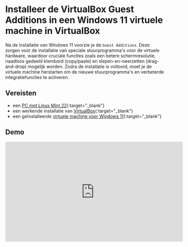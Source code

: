 # Installeer de VirtualBox Guest Additions in een Windows 11 virtuele machine in VirtualBox

Na de installatie van Windows 11 voorzie je de `Guest Additions`. Deze zorgen voor de installatie van speciale stuurprogramma's voor de virtuele hardware, waardoor cruciale functies zoals een betere schermresolutie, naadloos gedeeld klembord (copy/paste) en slepen-en-neerzetten (drag-and-drop) mogelijk worden. Zodra de installatie is voltooid, moet je de virtuele machine herstarten om de nieuwe stuurprogramma's en verbeterde integratiefuncties te activeren.

## Vereisten
- een [PC met Linux Mint 22](../../tutorials/setup-windows11-linuxmint22-dual-boot-uefi/index.md ){:target="_blank"}
- een werkende installatie van [VirtualBox](../setup-virtualbox7-linuxmint22-oracledeb/index.md){:target="_blank"}
- een geïnstalleerde [virtuele machine voor Windows 11](../installeer-windows11-os-vm-virtualbox/index.md){:target="_blank"}

## Demo
<iframe width="560" height="315" src="https://www.youtube.com/embed/tFPpYuFwBOs?autoplay=0&loop=0&mute=0" title="YouTube video player" frameborder="0" allow="accelerometer; autoplay; clipboard-write; encrypted-media; gyroscope; picture-in-picture; web-share" referrerpolicy="strict-origin-when-cross-origin" allowfullscreen></iframe>
